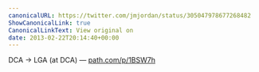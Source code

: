 ```yaml
---
canonicalURL: https://twitter.com/jmjordan/status/305047978677268482
ShowCanonicalLink: true
CanonicalLinkText: View original on
date: 2013-02-22T20:14:40+00:00
---
```

DCA -&gt; LGA (at DCA) — [path.com/p/1BSW7h](http://path.com/p/1BSW7h)